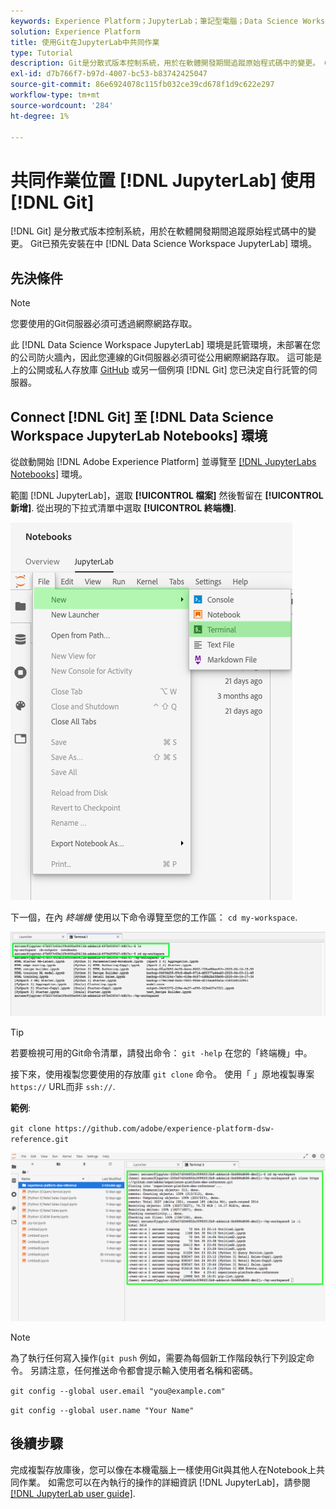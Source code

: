 ```yaml
---
keywords: Experience Platform；JupyterLab；筆記型電腦；Data Science Workspace；熱門主題；Git；Github
solution: Experience Platform
title: 使用Git在JupyterLab中共同作業
type: Tutorial
description: Git是分散式版本控制系統，用於在軟體開發期間追蹤原始程式碼中的變更。 Git已預先安裝在Data Science Workspace JupyterLab環境中。
exl-id: d7b766f7-b97d-4007-bc53-b83742425047
source-git-commit: 86e6924078c115fb032ce39cd678f1d9c622e297
workflow-type: tm+mt
source-wordcount: '284'
ht-degree: 1%

---
```


# 共同作業位置 [!DNL JupyterLab] 使用 [!DNL Git]

[!DNL Git] 是分散式版本控制系統，用於在軟體開發期間追蹤原始程式碼中的變更。 Git已預先安裝在中 [!DNL Data Science Workspace JupyterLab] 環境。

## 先決條件

>[!NOTE]
>
> 您要使用的Git伺服器必須可透過網際網路存取。

此 [!DNL Data Science Workspace JupyterLab] 環境是託管環境，未部署在您的公司防火牆內，因此您連線的Git伺服器必須可從公用網際網路存取。 這可能是上的公開或私人存放庫 [GitHub](https://github.com/) 或另一個例項 [!DNL Git] 您已決定自行託管的伺服器。

## Connect [!DNL Git] 至 [!DNL Data Science Workspace JupyterLab Notebooks] 環境

從啟動開始 [!DNL Adobe Experience Platform] 並導覽至 [[!DNL JupyterLabs Notebooks]](https://platform.adobe.com/notebooks/jupyterLab) 環境。

範圍 [!DNL JupyterLab]，選取 **[!UICONTROL 檔案]** 然後暫留在 **[!UICONTROL 新增]**. 從出現的下拉式清單中選取 **[!UICONTROL 終端機]**.

![JupyterLab Nav](../images/jupyterlab/tutorials/open-terminal.png)

下一個，在內 *終端機* 使用以下命令導覽至您的工作區： `cd my-workspace`.

![cd工作區](../images/jupyterlab/tutorials/find-workspace.png)

>[!TIP]
>
> 若要檢視可用的Git命令清單，請發出命令： `git -help` 在您的「終端機」中。

接下來，使用複製您要使用的存放庫 `git clone` 命令。 使用「 」原地複製專案 `https://` URL而非 `ssh://`.

**範例**:

`git clone https://github.com/adobe/experience-platform-dsw-reference.git`

![原地複製](../images/jupyterlab/tutorials/git-collaboration.png)

>[!NOTE]
>
> 為了執行任何寫入操作(`git push` 例如，需要為每個新工作階段執行下列設定命令。 另請注意，任何推送命令都會提示輸入使用者名稱和密碼。
>
>`git config --global user.email "you@example.com"`
>
>`git config --global user.name "Your Name"`

## 後續步驟

完成複製存放庫後，您可以像在本機電腦上一樣使用Git與其他人在Notebook上共同作業。 如需您可以在內執行的操作的詳細資訊 [!DNL JupyterLab]，請參閱 [[!DNL JupyterLab user guide]](./overview.md).

